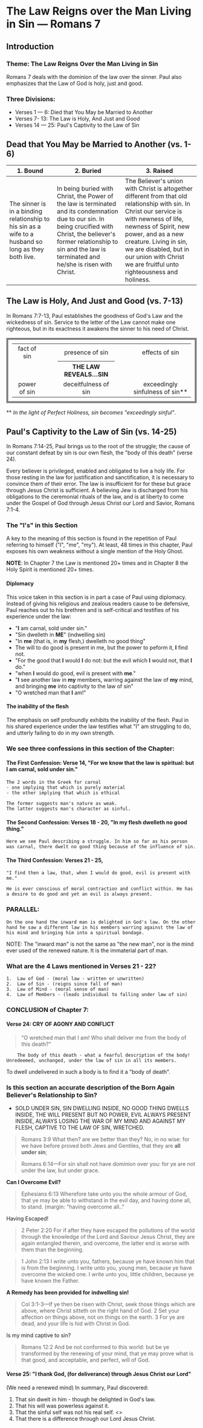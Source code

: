 # The Law Reigns over the Man Living in Sin &mdash; Romans 7

## Introduction

### Theme: The Law Reigns Over the Man Living in Sin

Romans 7 deals with the dominion of the law over the sinner. Paul also emphasizes that the Law of God is holy, just and good.

### Three Divisions:

- Verses 1 &mdash; 6: Died that You May be Married to Another
- Verses 7- 13: The Law is Holy, And Just and Good
- Verses 14 &mdash; 25: Paul&apos;s Captivity to the Law of Sin 

## Dead that You May be Married to Another (vs. 1-6)

<table>
<thead>
 <tr>
 <th>1. Bound</th>
 <th>2. Buried</th>
 <th>3. Raised</th>
 </tr>
</thead>
<tbody>
 <tr>
 <td>The sinner is in a binding relationship to his sin as a wife to a husband so long as they both live. </td>
 <td>In being buried with Christ, the Power of the law is terminated and its condemnation due to our sin. In being crucified with Christ, the believer's former relationship to sin and the law is terminated and he/she is risen with Christ. </td>
 <td>The Believer's union with Christ is altogether different from that old relationship with sin. In Christ our service is with newness of life, newness of Spirit, new power, and as a new creature. Living in sin, we are disabled, but in our union with Christ we are fruitful unto righteousness and holiness.</td>
 </tr>
</tbody>
</table>

## The Law is Holy, And Just and Good (vs. 7-13)

In Romans 7:7-13, Paul establishes the goodness of God&apos;s Law and the wickedness of sin. Service to the letter of the Law cannot make one righteous, but in its exactness it awakens the sinner to his need of Christ. 

<table id="law-reveals" style="border:solid 5px gray; padding:10px; text-align:center;">
<thead></thead>
<tbody>
 <tr>
 <td>fact of sin</td>
 <td>&nbsp;</td>
 <td>&nbsp;</td>
 <td>presence of sin</td>
 <td>&nbsp;</td>
 <td>&nbsp;</td>
 <td>effects of sin</td>
 </tr>
 <tr>
	<td>&nbsp;</td>
 <td>&nbsp;</td>
 <td>&nbsp;</td>
 <th>THE LAW REVEALS&hellip;SIN</th>
 <td>&nbsp;</td>
 <td>&nbsp;</td>
 <td>&nbsp;</td>
 </tr>
 <tr>
 <td>power of sin</td>
 <td>&nbsp;</td>
 <td>&nbsp;</td>
 <td>deceitfulness of sin</td>
 <td>&nbsp;</td>
 <td>&nbsp;</td>
 <td>exceedingly sinfulness of sin**</td>
 </tr>
</tbody>
</table>

** *In the light of Perfect Holiness, sin becomes "exceedingly sinful"*.

## Paul&apos;s Captivity to the Law of Sin (vs. 14-25)

In Romans 7:14-25, Paul brings us to the root of the struggle; the cause of our constant defeat by sin is our own flesh, the &quot;body of this death&quot; (verse 24).

Every believer is privileged, enabled and obligated to live a holy life. For those resting in the law for justification and sanctification, it is necessary to convince them of their error. The law is insufficient for for these but grace through Jesus Christ is sufficient. A believing Jew is discharged from his obligations to the ceremonial rituals of the law, and is at liberty to come under the Gospel of God through Jesus Christ our Lord and Savior, Romans 7:1-4.

### The "I's" in this Section

A key to the meaning of this section is found in the repetition of Paul referring to himself ("I", "me", "my"). At least, 48 times in this chapter, Paul exposes his own weakness without a single mention of the Holy Ghost. 

**NOTE**: In Chapter 7 the Law is mentioned 20+ times and in Chapter 8 the Holy Spirit is mentioned 20+ times.

#### Diplomacy

This voice taken in this section is in part a case of Paul using diplomacy. Instead of giving his religious and zealous readers cause to be defensive, Paul reaches out to his brethren and is self-critical and testifies of his experience under the law:

- "**I** am carnal, sold under sin." 
- "Sin dwelleth in **ME**" (indwelling sin)
- "In **me** (that is, in **my** flesh,) dwelleth no good thing"
- The will to do good is present in me, but the power to peform it, **I** find not.
- "For the good that **I** would **I** do not: but the evil which **I** would not, that **I** do."
- "when **I** would do good, evil is present with **me**."
- "**I** see another law in **my** members, warring against the law of **my** mind, and bringing **me** into captivity to the law of sin"
- "O wretched man that **I** am!"

#### The inability of the flesh

The emphasis on self profoundly exhibits the inability of the flesh. Paul in his shared experience under the law testifies what "I" am struggling to do, and utterly failing to do in my own strength.

### We see three confessions in this section of the Chapter:

#### The First Confession: Verse 14, "For we know that the law is spiritual: but I am carnal, sold under sin."

	The 2 words in the Greek for carnal
	- one implying that which is purely material
	- the other implying that which is ethical

	The former suggests man's nature as weak.
	The latter suggests man's character as sinful.

#### The Second Confession: Verses 18 - 20, "In my flesh dwelleth no good thing."

	Here we see Paul describing a struggle. In him so far as his person was carnal, there dwelt no good thing because of the influence of sin.

#### The Third Confession: Verses 21 - 25,

	"I find then a law, that, when I would do good, evil is present with me."

	He is ever conscious of moral contraction and conflict within. He has a desire to do good and yet an evil is always present.


### PARALLEL:

	On the one hand the inward man is delighted in God's law. On the other hand he saw a different law in his members warring against the law of his mind and bringing him into a spiritual bondage.

NOTE: 	The "inward man" is not the same as "the new man", nor is the mind ever used of the renewed nature. It is the immaterial part of man.

### What are the 4 Laws mentioned in Verses 21 - 22?

	1.	Law of God - (moral law - written or unwritten)
	2.	Law of Sin - (reigns since fall of man)
	3.	Law of Mind - (moral sense of man)
	4.	Law of Members - (leads individual to falling under law of sin)

### CONCLUSION of Chapter 7:

#### Verse 24:	CRY OF AGONY AND CONFLICT

> "O wretched man that I am! Who shall deliver me from the body of this death?"

		The body of this death - what a fearful description of the body! Unredeemed, unchanged, under the law of sin in all its members. 

To dwell undelivered in such a body is to find it a "body of death".

### Is this section an accurate description of the Born Again Believer's Relationship to Sin?

- SOLD UNDER SIN, SIN DWELLING INSIDE, NO GOOD THING DWELLS INSIDE, THE WILL PRESENT BUT NO POWER, EVIL ALWAYS PRESENT INSIDE, ALWAYS LOSING THE WAR OF MY MIND AND AGAINST MY FLESH, CAPTIVE TO THE LAW OF SIN, WRETCHED.

> Romans 3:9 What then? are we better than they? No, in no wise: for we have before proved both Jews and Gentiles, that they are **all under sin**;

> Romans 6:14&mdash;For sin shall not have dominion over you: for ye are not under the law, but under grace.
<!-- -->

**Can I Overcome Evil?**

> Ephesians 6:13 Wherefore take unto you the whole armour of God, that ye may be able to withstand in the evil day, and having done all, to stand. (margin: "having overcome all.."

Having Escaped!

> 2 Peter 2:20 For if after they have escaped the pollutions of the world through the knowledge of the Lord and Saviour Jesus Christ, they are again entangled therein, and overcome, the latter end is worse with them than the beginning.

> 1 John 2:13 I write unto you, fathers, because ye have known him that is from the beginning. I write unto you, young men, because ye have overcome the wicked one. I write unto you, little children, because ye have known the Father.

**A Remedy has been provided for indwelling sin!**

> Col 3:1-3&mdash;If ye then be risen with Christ, seek those things which are above, where Christ sitteth on the right hand of God. 2 Set your affection on things above, not on things on the earth. 3 For ye are dead, and your life is hid with Christ in God.

Is my mind captive to sin?

> Romans 12:2 And be not conformed to this world: but be ye transformed by the renewing of your mind, that ye may prove what is that good, and acceptable, and perfect, will of God.

#### Verse 25:	"I thank God, (for deliverance) through Jesus Christ our Lord"

(We need a renewed mind)
In summary, Paul discovered:

1.	That sin dwelt in him - though he delighted in God's law.
2.	That his will was powerless against it.
3.	That the sinful self was not his real self. <<image of God>>
4.	That there is a difference through our Lord Jesus Christ.

